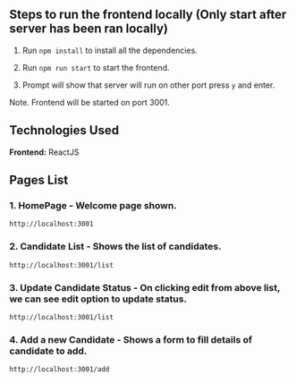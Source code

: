 ## Steps to run the frontend locally (Only start after server has been ran locally)

1. Run `npm install` to install all the dependencies.

2. Run `npm run start` to start the frontend.

3. Prompt will show that server will run on other port press `y` and enter.

Note. Frontend will be started on port 3001.

## Technologies Used

<b>Frontend:</b> ReactJS

## Pages List

### 1. HomePage - Welcome page shown.
```
http://localhost:3001
```

### 2. Candidate List - Shows the list of candidates.
```
http://localhost:3001/list
```

### 3. Update Candidate Status - On clicking edit from above list, we can see edit option  to update status.
```
http://localhost:3001/list
```

### 4. Add a new Candidate - Shows a form to fill details of candidate to add.

```
http://localhost:3001/add
```